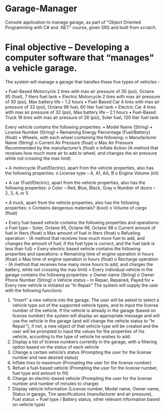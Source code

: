 # Garage-Manager
Console application to manage garage, 
as part of "Object Oriented Programming with C# and .NET" course,
given SRS and built from scratch.

# Final objective – Developing a computer software that “manages” a vehicle garage.
The system will manage a garage that handles these five types of vehicles -

  • Fuel-Based Motorcycle
    2 tires with max air pressure of 30 (psi), Octane 95 (fuel), 7 liters fuel tank
  • Electric Motorcycle
    2 tires with max air pressure of 30 (psi), Max battery life – 1.2 hours
  • Fuel-Based Car
    4 tires with max air pressure of 32 (psi), Octane 96 fuel, 60 liter fuel tank
  • Electric Car
    4 tires with max air pressure of 32 (psi), Max battery life – 2.1 hours
  • Fuel-Based Truck
    16 tires with max air pressure of 28 (psi), Soler fuel, 120 liter fuel tank
    
Every vehicle contains the following properties:
  • Model Name (String)
  • License Number (String)
  • Remaining Energy Percentage (Fuel/Battery) (float)
  • Wheels, with each wheel containing the following:
  o Manufacturer Name (String)
  o Current Air Pressure (float)
  o Max Air Pressure Recommended by the manufacturer’s (float)
  o Inflate Action (A method that receives how much more air to add to wheel, and changes the air pressure while not crossing the max limit)

  • A motorcycle (Fuel/Electric), apart from the vehicle properties, also has the following properties:
   o License type – A, A1, AA, B
   o Engine Volume (int)

  • A car (Fuel/Electric), apart from the vehicle properties, also has the following properties:
    o Color – Red, Blue, Black, Gray
    o Number of doors – 2, 3, 4, or 5

  • A truck, apart from the vehicle properties, also has the following properties:
    o Contains dangerous materials? (bool)
    o Volume of cargo (float)

• Every fuel based vehicle contains the following properties and operations:
o Fuel type – Soler, Octane 95, Octane 96, Octane 98
o Current amount of fuel in liters (float)
o Max amount of fuel in liters (float)
o Refueling operation - (A method that receives how much more fuel to
add, and changes the amount of fuel, if the fuel type is correct, and
the fuel tank is less than full)
• Every electric based vehicle contains the following properties and operations:
o Remaining time of engine operation in hours (float)
o Max time of engine operation in hours (float)
o Recharge operation - (A method that receives how many more hours
to add, and charges the battery, while not crossing the max limit)
• Every individual vehicle in the garage contains the following properties:
o Owner name (String)
o Owner Phone Number (String)
o Vehicle status – In Repair, Repaired, Payed for
▪ Every new vehicle is initiated as “In Repair”
The system will supply the user with the following functions:
1. “Insert” a new vehicle into the garage. The user will be asked to select a
vehicle type out of the supported vehicle types, and to input the license
number of the vehicle. If the vehicle is already in the garage (based on
license number) the system will display an appropriate message and will use
the vehicle in the garage (and will change the vehicle status to “In Repair”), if
not, a new object of that vehicle type will be created and the user will be
prompted to input the values for the properties of his vehicle, according to the
type of vehicle he wishes to add.
2. Display a list of license numbers currently in the garage, with a filtering option
based on the status of each vehicle
3. Change a certain vehicle’s status (Prompting the user for the license number and
new desired status)
4. Inflate tires to maximum (Prompting the user for the license number)
5. Refuel a fuel-based vehicle (Prompting the user for the license number, fuel type
and amount to fill)
6. Charge an electric-based vehicle (Prompting the user for the license number
and number of minutes to charge)
7. Display vehicle information (License number, Model name, Owner name, Status in
garage, Tire specifications (manufacturer and air pressure), Fuel status + Fuel type /
Battery status, other relevant information based on vehicle type)
